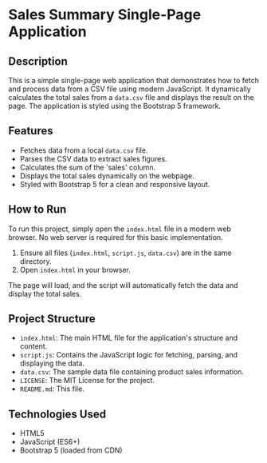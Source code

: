 # Sales Summary Single-Page Application

## Description

This is a simple single-page web application that demonstrates how to fetch and process data from a CSV file using modern JavaScript. It dynamically calculates the total sales from a `data.csv` file and displays the result on the page. The application is styled using the Bootstrap 5 framework.

## Features

- Fetches data from a local `data.csv` file.
- Parses the CSV data to extract sales figures.
- Calculates the sum of the 'sales' column.
- Displays the total sales dynamically on the webpage.
- Styled with Bootstrap 5 for a clean and responsive layout.

## How to Run

To run this project, simply open the `index.html` file in a modern web browser. No web server is required for this basic implementation.

1.  Ensure all files (`index.html`, `script.js`, `data.csv`) are in the same directory.
2.  Open `index.html` in your browser.

The page will load, and the script will automatically fetch the data and display the total sales.

## Project Structure

- `index.html`: The main HTML file for the application's structure and content.
- `script.js`: Contains the JavaScript logic for fetching, parsing, and displaying the data.
- `data.csv`: The sample data file containing product sales information.
- `LICENSE`: The MIT License for the project.
- `README.md`: This file.

## Technologies Used

- HTML5
- JavaScript (ES6+)
- Bootstrap 5 (loaded from CDN)
